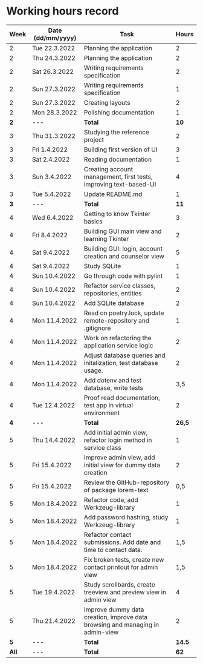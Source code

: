 # Working hours record

| Week | Date (dd/mm/yyyy) |Task | Hours |
| ---- | ---- | ---- | ---- |
| 2 | Tue 22.3.2022  |Planning the application | 2 |
| 2 | Thu 24.3.2022  |Planning the application | 2 |
| 2 | Sat 26.3.2022  |Writing requirements specification | 2 |
| 2 | Sun 27.3.2022  |Writing requirements specification | 1 |
| 2 | Sun 27.3.2022  |Creating layouts | 2 |
| 2 | Mon 28.3.2022 | Polishing documentation | 1 |
| **2** | --- | **Total** | **10** |
| 3 | Thu 31.3.2022 | Studying the reference project | 2 |
| 3 | Fri 1.4.2022 | Building first version of UI | 3 |
| 3 | Sat 2.4.2022 | Reading documentation | 1 |
| 3 | Sun 3.4.2022 | Creating account management, first tests, improving text-based-UI | 4 |
| 3 | Tue 5.4.2022 | Update README.md | 1 |
| **3** | --- | **Total** | **11** |
| 4 | Wed 6.4.2022 | Getting to know Tkinter basics  | 3 |
| 4 | Fri 8.4.2022 | Building GUI main view and learning Tkinter | 2 |
| 4 | Sat 9.4.2022 | Building GUI: login, account creation and counselor view | 5 |
| 4 | Sat 9.4.2022 | Study SQLite | 1 |
| 4 | Sun 10.4.2022 | Go through code with pylint | 1 |
| 4 | Sun 10.4.2022 | Refactor service classes, repositories, entities | 2 |
| 4 | Sun 10.4.2022 | Add SQLite database | 2 |
| 4 | Mon 11.4.2022 | Read on poetry.lock, update remote-repository and .gitignore | 1 |
| 4 | Mon 11.4.2022 | Work on refactoring the application service logic | 2 |
| 4 | Mon 11.4.2022 | Adjust database queries and initalization, test database usage. | 2 |
| 4 | Mon 11.4.2022 | Add dotenv and test database, write tests | 3,5 |
| 4 | Tue 12.4.2022 | Proof read documentation, test app in virtual environment | 2 |
| **4** | --- | **Total** | **26,5** |
| 5 | Thu 14.4.2022 | Add initial admin view, refactor login method in service class | 1 |
| 5 | Fri 15.4.2022 | Improve admin view, add initial view for dummy data creation | 2 |
| 5 | Fri 15.4.2022 | Review the GitHub-repository of package lorem-text | 0,5 |
| 5 | Mon 18.4.2022 | Refactor code, add Werkzeug-library | 1 |
| 5 | Mon 18.4.2022 | Add password hashing, study Werkzeug-library | 1 |
| 5 | Mon 18.4.2022 | Refactor contact submissions. Add date and time to contact data. | 1,5 |
| 5 | Mon 18.4.2022 | Fix broken tests, create new contact printout for admin view | 1,5 |
| 5 | Tue 19.4.2022 | Study scrollbards, create treeview and preview view in admin view | 4 |
| 5 | Thu 21.4.2022 | Improve dummy data creation, improve data browsing and managing in admin-view | 2 |
| **5** | --- | **Total** | **14.5**  |
| **All**| --- | **Total** | **62** |
